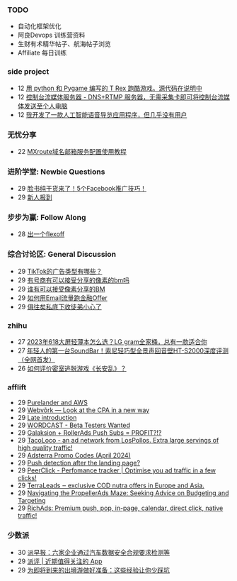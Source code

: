### TODO
-  自动化框架优化
-  阿良Devops 训练营资料
-  生财有术精华帖子、航海帖子浏览
-  Affiliate 每日训练

### side project
<!-- sideproject:START -->
-  12 [用 python 和 Pygame 编写的 T Rex 跑酷游戏。源代码在说明中](https://www.youtube.com/watch?v=pZySIXSelCA)
-  12 [控制台流媒体服务器 - DNS+RTMP 服务器，无需采集卡即可将控制台流媒体发送至个人电脑](https://github.com/Aioros/console-streaming-server)
-  12 [我开发了一款人工智能语音导览应用程序，但几乎没有用户](https://www.reddit.com/r/SideProject/comments/18gpp0e/ive_built_an_ai_audio_tour_app_but_have_almost_no/)<!-- sideproject:END -->


### 无忧分享
<!-- ruyo:START -->
-  22 [MXroute域名邮箱服务配置使用教程](https://51.ruyo.net/18648.html)<!-- ruyo:END -->

### 进阶学堂: Newbie Questions
<!-- advertcn1:START -->
-  29 [脸书纯干货来了！5个Facebook推广技巧！](https://www.advertcn.com/thread-114858-1-1.html)
-  29 [新人报到](https://www.advertcn.com/thread-114855-1-1.html)<!-- advertcn1:END -->

### 步步为赢: Follow Along
<!-- advertcn2:START -->
-  28 [出一个flexoff](https://www.advertcn.com/thread-114847-1-1.html)<!-- advertcn2:END -->

### 综合讨论区: General Discussion
<!-- advertcn3:START -->
-  29 [TikTok的广告类型有哪些？](https://www.advertcn.com/thread-114868-1-1.html)
-  29 [有号商有可以接受分享的像素的bm吗](https://www.advertcn.com/thread-114863-1-1.html)
-  29 [谁有可以接受像素分享的BM](https://www.advertcn.com/thread-114862-1-1.html)
-  29 [如何用Email流量跑金融Offer](https://www.advertcn.com/thread-114860-1-1.html)
-  29 [俱往矣私底下收徒弟小心了](https://www.advertcn.com/thread-114856-1-1.html)<!-- advertcn3:END -->


### zhihu
<!-- zhihu:START -->
-  27 [2023年618大屏轻薄本怎么选？LG gram全家桶，总有一款适合你](http://zhuanlan.zhihu.com/p/632641888?utm_campaign=rss&utm_medium=rss&utm_source=rss&utm_content=title)
-  27 [年轻人的第一台SoundBar！索尼轻巧型全景声回音壁HT-S2000深度评测（全网首发）](http://zhuanlan.zhihu.com/p/630990296?utm_campaign=rss&utm_medium=rss&utm_source=rss&utm_content=title)
-  26 [如何评价密室逃脱游戏《长安乱》？](http://www.zhihu.com/question/563950552/answer/3045961312?utm_campaign=rss&utm_medium=rss&utm_source=rss&utm_content=title)<!-- zhihu:END -->

### afflift
<!-- afflift:START -->
-  29 [Purelander and AWS](https://afflift.com/f/threads/purelander-and-aws.13044/)
-  29 [Webvõrk — Look at the CPA in a new way](https://afflift.com/f/threads/webv%C3%B5rk-%E2%80%94-look-at-the-cpa-in-a-new-way.2820/)
-  29 [Late introduction](https://afflift.com/f/threads/late-introduction.13050/)
-  29 [WORDCAST - Beta Testers Wanted](https://afflift.com/f/threads/wordcast-beta-testers-wanted.13049/)
-  29 [Galaksion + RollerAds Push Subs = PROFIT?!?](https://afflift.com/f/threads/galaksion-rollerads-push-subs-profit.13030/)
-  29 [TacoLoco - an ad network from LosPollos. Extra large servings of high quality traffic!](https://afflift.com/f/threads/tacoloco-an-ad-network-from-lospollos-extra-large-servings-of-high-quality-traffic.3467/)
-  29 [Adsterra Promo Codes &lpar;April 2024&rpar;](https://afflift.com/f/threads/adsterra-promo-codes-april-2024.12961/)
-  29 [Push detection after the landing page?](https://afflift.com/f/threads/push-detection-after-the-landing-page.13051/)
-  29 [PeerClick - Perfomance tracker | Optimise you ad traffic in a few clicks!](https://afflift.com/f/threads/peerclick-perfomance-tracker-optimise-you-ad-traffic-in-a-few-clicks.796/)
-  29 [TerraLeads ‒ exclusive COD nutra offers in Europe and Asia.](https://afflift.com/f/threads/terraleads-%E2%80%92-exclusive-cod-nutra-offers-in-europe-and-asia.3287/)
-  29 [Navigating the PropellerAds Maze: Seeking Advice on Budgeting and Targeting](https://afflift.com/f/threads/navigating-the-propellerads-maze-seeking-advice-on-budgeting-and-targeting.13041/)
-  29 [RichAds: Premium push, pop, in-page, calendar, direct click, native traffic!](https://afflift.com/f/threads/richads-premium-push-pop-in-page-calendar-direct-click-native-traffic.991/)<!-- afflift:END -->

### 少数派
<!-- sspai:START -->
-  30 [派早报：六家企业通过汽车数据安全合规要求检测等](https://sspai.com/post/88465)
-  29 [派评 | 近期值得关注的 App](https://sspai.com/post/88456)
-  29 [为即将到来的出境游做好准备：这些经验让你少踩坑](https://sspai.com/post/88394)<!-- sspai:END -->
